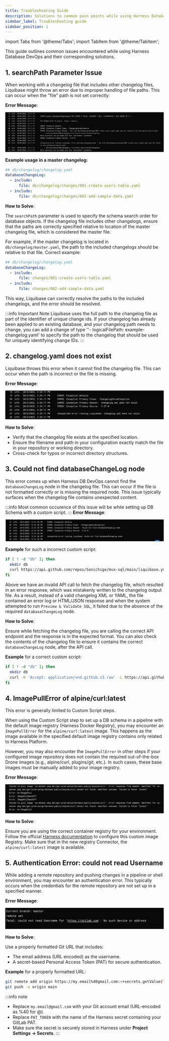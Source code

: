 ```yaml
---
title: Troubleshooting Guide
description: Solutions to common pain points while using Harness Database DevOps.
sidebar_label: Troubleshooting guide
sidebar_position: 1
---
```

import Tabs from '@theme/Tabs';
import TabItem from '@theme/TabItem';

This guide outlines common issues encountered while using Harness Database DevOps and their corresponding solutions.


## 1. searchPath Parameter Issue
 
When working with a changelog file that includes other changelog files, Liquibase might throw an error due to improper handling of file paths. This can occur when the "file" path is not set correctly: 

**Error Message**:

![Issue with searchPath](./static/db-devops-issue-search-path.png)

**Example usage in a master changelog:**
```yaml
## db/changelog/changelog.yaml
databaseChangeLog:
  - include:
      file: db/changelog/changes/001-create-users-table.yaml
  - include:
      file: db/changelog/changes/002-add-sample-data.yaml
```

**How to Solve**:

The `searchPath` parameter is used to specify the schema search order for database objects. If the changelog file includes other changelogs, ensure that the paths are correctly specified relative to location of the master changelog file, which is considered the master file. 

For example, if the master changelog is located in `db/changelog/master.yaml`, the path to the included changelogs should be relative to that file. Correct example:

```yaml
## db/changelog/changelog.yaml
databaseChangeLog:
  - include:
      file: changes/001-create-users-table.yaml
  - include:
      file: changes/002-add-sample-data.yaml
```
This way, Liquibase can correctly resolve the paths to the included changelogs, and the error should be resolved.

:::info Important Note
Liquibase uses the full path to the changelog file as part of the identifier of unique change ids. If your changelog has already been applied to an existing database, and your changelog path needs to change, you can add a change of type ''- logicalFilePath: example-changelog.yaml' to specify the path to the changelog that should be used for uniquely identifying change IDs.
:::

## 2. changelog.yaml does not exist

Liquibase throws this error when it cannot find the changelog file. This can occur when the path is incorrect or the file is missing.

**Error Message**:

![Changelog does not exist](./static/db-devops-no-changelog.png)

**How to Solve**:
- Verify that the changelog file exists at the specified location.
- Ensure the filename and path in your configuration exactly match the file in your repository or working directory.
- Cross-check for typos or incorrect directory structures.

## 3. Could not find databaseChangeLog node

This error comes up when Harness DB DevOps cannot find the `databaseChangeLog` node in the changelog file. This can occur if the file is not formatted correctly or is missing the required node. This issue typically surfaces when the changelog file contains unexpected content. 

:::info
Most common occurence of this issue will be while setting up DB Schema with a custom script.
:::
**Error Message**:

![DatabaseChangeLog does not found](./static/db-devops-no-database-changelog.png)

**Example** for such a incorrect custom script:

```sh
if [ ! -d "db" ]; then
  mkdir db
  curl https://api.github.com/repos/Sonichigo/mux-sql/main/liquibase.yml -o db/changelog.yml
fi
```

Above we have an invalid API call to fetch the changelog file, which resulted in an error response, which was mistakenly written to the changelog output file. As a result, instead of a valid changelog XML or YAML, the file contained an error log or HTML/JSON response and when the system attempted to run `Preview & Validate SQL`, it failed due to the absence of the required `databaseChangeLog` node.

**How to Solve**:

Ensure while fetching the changelog file, you are calling the correct API endpoint and the response is in the expected format. You can also check the contents of the changelog file to ensure it contains the correct `databaseChangeLog` node, after the API call. 

**Example** for a correct custom script:
```sh
if [ ! -d "db" ]; then
  mkdir db
  curl -H 'Accept: application/vnd.github.v3.raw' -L https://api.github.com/repos/Sonichigo/mux-sql/contents/liquibase.yml?ref=main -o db/changelog.yml
fi
```

## 4.  ImagePullError of alpine/curl:latest

This error is generally limited to Custom Script steps. 

When using the Custom Script step to set up a DB schema in a pipeline with the default image registry (Harness Docker Registry), you may encounter an `ImagePullError` for the `alpine/curl:latest` image. This happens as the image available in the specified default image registry contains only related to Harness Platform.

However, you may also encounter the `ImagePullError` in other steps if your configured image repository does not contain the required out-of-the-box Drone images (e.g., alpine/curl, plugins/git, etc.). In such cases, these base images must be manually added to your image registry.

**Error Message**:

![ImagePullError](./static/db-devops-imagepull-error.png)

**How to Solve**:

Ensure you are using the correct container registry for your environment. Follow the official [Harness documentation](https://developer.harness.io/docs/platform/connectors/cloud-providers/ref-cloud-providers/docker-registry-connector-settings-reference/) to configure this custom image Registry. Make sure that in the new registry Connector, the `alpine/curl:latest` image is available.

## 5. Authentication Error: could not read Username

While adding a remote repository and pushing changes in a pipeline or shell environment, you may encounter an authentication error. This typically occurs when the credentials for the remote repository are not set up in a specified manner.

**Error Message**:

![Authentication Error](./static/db-devops-authentication-error.png)

**How to Solve**:

Use a properly formatted Git URL that includes:

- The email address (URL encoded) as the username.
- A secret-based Personal Access Token (PAT) for secure authentication.

**Example** for a properly formatted URL:
```sh
git remote add origin https://my.email%40gmail.com:<+secrets.getValue("PAT_TOKEN")>@gitlab.com/<John_Doe>/changelog.git
git push -u origin main
```
:::info note
- Replace `my.email@gmail.com` with your Git account email (URL-encoded as %40 for @).
- Replace `PAT_TOKEN` with the name of the Harness secret containing your GitLab PAT.
- Make sure the secret is securely stored in Harness under **Project Settings → Secrets**.
:::